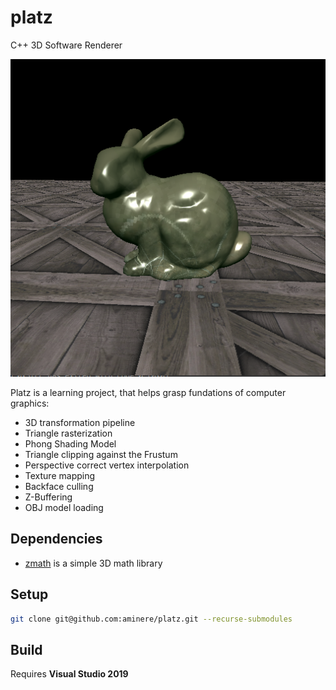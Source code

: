 # platz

C++ 3D Software Renderer

![Thumbnail](https://raw.githubusercontent.com/aminere/platz/master/media/screenshot.png)

Platz is a learning project, that helps grasp fundations of computer graphics:
* 3D transformation pipeline
* Triangle rasterization
* Phong Shading Model
* Triangle clipping against the Frustum
* Perspective correct vertex interpolation
* Texture mapping
* Backface culling
* Z-Buffering
* OBJ model loading

## Dependencies
* [zmath](https://github.com/aminere/zmath) is a simple 3D math library

## Setup
```bash
git clone git@github.com:aminere/platz.git --recurse-submodules
```

## Build
Requires **Visual Studio 2019**
